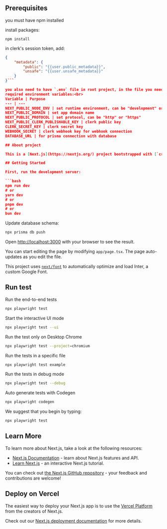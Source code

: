 ## Prerequisites

you must have npm installed

install packages:

```shell
npm install
```

in clerk's session token, add:

````json
{
	"metadata": {
		"public": "{{user.public_metadata}}",
		"unsafe": "{{user.unsafe_metadata}}"
	}
}```

you also need to have `.env` file in root project, in the file you need `key=value` each line<br>
required environment variables:<br>
Variable | Purpose
--- | ---
NEXT_PUBLIC_NODE_ENV | set runtime environment, can be "development" or "production"
NEXT_PUBLIC_DOMAIN | set app domain name
NEXT_PUBLIC_PROTOCOL | set protocol, can be "http" or "https"
NEXT_PUBLIC_CLERK_PUBLISHABLE_KEY | clerk public key
CLERK_SECRET_KEY | clerk secret key
WEBHOOK_SECRET | clerk webhook key for webhook connection
DATABASE_URL | for prisma connection with database

## About project

This is a [Next.js](https://nextjs.org/) project bootstrapped with [`create-next-app`](https://github.com/vercel/next.js/tree/canary/packages/create-next-app).

## Getting Started

First, run the development server:

```bash
npm run dev
# or
yarn dev
# or
pnpm dev
# or
bun dev
````

Update database schema:

```bash
npx prisma db push
```

Open [http://localhost:3000](http://localhost:3000) with your browser to see the result.

You can start editing the page by modifying `app/page.tsx`. The page auto-updates as you edit the file.

This project uses [`next/font`](https://nextjs.org/docs/basic-features/font-optimization) to automatically optimize and load Inter, a custom Google Font.

## Run test

Run the end-to-end tests

```bash
npx playwright test
```

Start the interactive UI mode

```bash
npx playwright test --ui
```

Run the test only on Desktop Chrome

```bash
npx playwright test --project=chromium
```

Run the tests in a specific file

```bash
npx playwright test example
```

Run the tests in debug mode

```bash
npx playwright test --debug
```

Auto generate tests with Codegen

```bash
npx playwright codegen
```

We suggest that you begin by typing:

```bash
npx playwright test
```

## Learn More

To learn more about Next.js, take a look at the following resources:

-   [Next.js Documentation](https://nextjs.org/docs) - learn about Next.js features and API.
-   [Learn Next.js](https://nextjs.org/learn) - an interactive Next.js tutorial.

You can check out [the Next.js GitHub repository](https://github.com/vercel/next.js/) - your feedback and contributions are welcome!

## Deploy on Vercel

The easiest way to deploy your Next.js app is to use the [Vercel Platform](https://vercel.com/new?utm_medium=default-template&filter=next.js&utm_source=create-next-app&utm_campaign=create-next-app-readme) from the creators of Next.js.

Check out our [Next.js deployment documentation](https://nextjs.org/docs/deployment) for more details.
